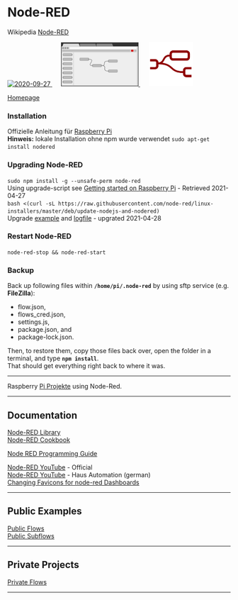 # Node-RED
Wikipedia [Node-RED ](https://de.wikipedia.org/wiki/Node-RED)  

<a href="https://nodered.org/">
<img width="100" alt="2020-09-27" src="https://nodered.org/about/resources/media/node-red-icon-2.png"> 
</a> &nbsp;&nbsp;&nbsp;&nbsp;
<a href="https://nodered.org/">
<img width="175" alt="2020-10-25" src="images/node-red_browser-picto.png"> 
</a> &nbsp;&nbsp;&nbsp;&nbsp;
<a href="https://nodered.org/">
<img width="100" alt="2020-11-23" src="images/Node-RED_Favicon_default.png"> 
</a>  

[Homepage](https://nodered.org/)

### Installation
Offizielle Anleitung für [Raspberry Pi](https://nodered.org/docs/getting-started/raspberrypi)  
**Hinweis:** lokale Installation ohne npm wurde verwendet ```sudo apt-get install nodered```

### Upgrading Node-RED
```sudo npm install -g --unsafe-perm node-red```  
Using upgrade-script see [Getting started on Raspberry Pi](https://nodered.org/docs/getting-started/raspberrypi) - Retrieved 2021-04-27  
```bash <(curl -sL https://raw.githubusercontent.com/node-red/linux-installers/master/deb/update-nodejs-and-nodered)```  
Upgrade [example](images/Node.RED_Upgrade.jpg) and [logfile](images/nodered-install.log) - upgrated 2021-04-28  


### Restart Node-RED
```node-red-stop && node-red-start```

### Backup
Back up following files within **```/home/pi/.node-red```** by using sftp service (e.g. **FileZilla**):  
* flow.json, 
* flows_cred.json,
* settings.js, 
* package.json, and 
* package-lock.json.

Then, to restore them, copy those files back over, open the folder in a terminal, and type **```npm install```**.   
That should get everything right back to where it was.  

---
Raspberry [Pi Projekte](https://github.com/griemide/RPi) using Node-Red.

---

## Documentation

[Node-RED Library](https://flows.nodered.org/)  
[Node-RED Cookbook](https://cookbook.nodered.org/)  

[Node RED Programming Guide](http://noderedguide.com/)

[Node-RED YouTube](https://www.youtube.com/channel/UCQaB8NXBEPod7Ab8PPCLLAA) - Official  
[Node-RED YouTube](https://www.youtube.com/watch?v=ktGprvHi5jU&t=59s) - Haus Automation (german)  
[Changing Favicons for node-red Dashboards](https://gist.github.com/mohnen/6923d5eb2e4547bb7e5bd90546d2ee80)

---
## Public Examples
[Public Flows](flows/readme.md)  
[Public Subflows](subflows/readme.md)  

---
## Private Projects
[Private Flows](https://github.com/griemide/NR/)  

---
[]()  
[]()  
[]()  

